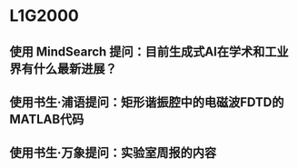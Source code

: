 # L1G2000 #
## 使用 MindSearch 提问：目前生成式AI在学术和工业界有什么最新进展？ ##
## 使用书生·浦语提问：矩形谐振腔中的电磁波FDTD的MATLAB代码 ##
## 使用书生·万象提问：实验室周报的内容 ##
